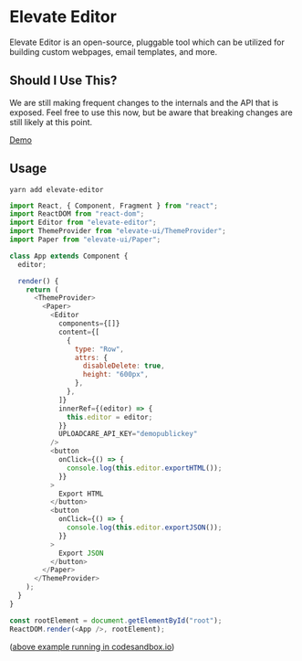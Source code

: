 # Elevate Editor

Elevate Editor is an open-source, pluggable tool which can be utilized for building custom webpages, email templates, and more.

## Should I Use This?

We are still making frequent changes to the internals and the API that is exposed. Feel free to use this now, but be aware that breaking changes are still likely at this point.

[Demo](https://elevate-editor.netlify.com/)

## Usage

```
yarn add elevate-editor
```

```javascript
import React, { Component, Fragment } from "react";
import ReactDOM from "react-dom";
import Editor from "elevate-editor";
import ThemeProvider from "elevate-ui/ThemeProvider";
import Paper from "elevate-ui/Paper";

class App extends Component {
  editor;

  render() {
    return (
      <ThemeProvider>
        <Paper>
          <Editor
            components={[]}
            content={[
              {
                type: "Row",
                attrs: {
                  disableDelete: true,
                  height: "600px",
                },
              },
            ]}
            innerRef={(editor) => {
              this.editor = editor;
            }}
            UPLOADCARE_API_KEY="demopublickey"
          />
          <button
            onClick={() => {
              console.log(this.editor.exportHTML());
            }}
          >
            Export HTML
          </button>
          <button
            onClick={() => {
              console.log(this.editor.exportJSON());
            }}
          >
            Export JSON
          </button>
        </Paper>
      </ThemeProvider>
    );
  }
}

const rootElement = document.getElementById("root");
ReactDOM.render(<App />, rootElement);
```

([above example running in codesandbox.io](https://codesandbox.io/s/4rx1kjxr7w))
